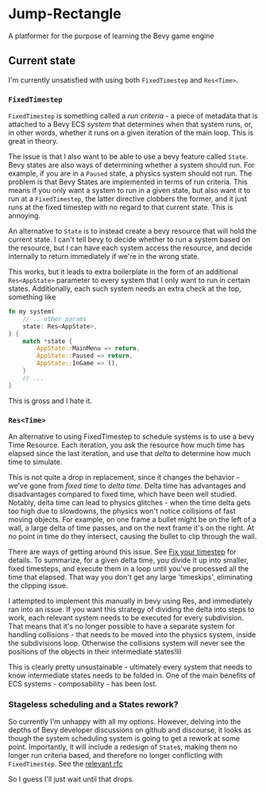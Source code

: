 # Jump-Rectangle

A platformer for the purpose of learning the Bevy game engine

## Current state
I'm currently unsatisfied with using both `FixedTimestep` and `Res<Time>`.
  
### `FixedTimestep`
`FixedTimestep` is something called a *run criteria* - a piece of metadata that is attached to a Bevy ECS *system* that determines when that system runs, or, in other words, whether it runs on a given iteration of the main loop. This is great in theory. 

The issue is that I also want to be able to use a bevy feature called `State`. Bevy states are also ways of determining whether a system should run. For example, if you are in a `Paused` state, a physics system should not run. The problem is that Bevy States are implemented in terms of run criteria. This means if you only want a system to run in a given state, but also want it to run at a `FixedTimestep`, the latter directive clobbers the former, and it just runs at the fixed timestep with no regard to that current state. This is annoying.

An alternative to `State` is to instead create a bevy resource that will hold the current state. I can't tell bevy to decide whether to run a system based on the resource, but I can have each system access the resource, and decide internally to return immediately if we're in the wrong state. 

This works, but it leads to extra boilerplate in the form of an additional `Res<AppState>` parameter to every system that I only want to run in certain states. Additionally, each such system needs an extra check at the top, something like

```rust
fn my system(
    // .. other params
    state: Res<AppState>,
) {
    match *state {
        AppState::MainMenu => return,
        AppState::Paused => return,
        AppState::InGame => (),
    }
    // ...
}
```

This is gross and I hate it.

### `Res<Time>`

An alternative to using FixedTimestep to schedule systems is to use a bevy Time Resource. Each iteration, you ask the resource how much time has elapsed since the last iteration, and use that *delta* to determine how much time to simulate.
  
This is not quite a drop in replacement, since it changes the behavior - we've gone from *fixed time* to *delta time*. Delta time has advantages and disadvantages compared to fixed time, which have been well studied. Notably, delta time can lead to physics glitches - when the time delta gets too high due to slowdowns, the physics won't notice collisions of fast moving objects. For example, on one frame a bullet might be on the left of a wall, a large delta of time passes, and on the next frame it's on the right. At no point in time do they intersect, causing the bullet to clip through the wall.
  
There are ways of getting around this issue. See [Fix your timestep](https://gafferongames.com/post/fix_your_timestep/) for details. To summarize, for a given delta time, you divide it up into smaller, fixed timesteps, and execute them in a loop until you've processed all the time that elapsed. That way you don't get any large 'timeskips', eliminating the clipping issue.
  
I attempted to implement this manually in bevy using Res<Time>, and immediately ran into an issue. If you want this strategy of dividing the delta into steps to work, each relevant system needs to be executed for every subdivision. That means that it's no longer possible to have a separate system for handling collisions - that needs to be moved into the physics system, inside the subdivisions loop. Otherwise the collisions system will never see the positions of the objects in their intermediate states!lil
  
This is clearly pretty unsustainable - ultimately every system that needs to know intermediate states needs to be folded in. One of the main benefits of ECS systems - composability - has been lost.
  
### Stageless scheduling and a States rework?
  
So currently I'm unhappy with all my options. However, delving into the depths of Bevy developer discussions on github and discourse, it looks as though the system scheduling system is going to get a rework at some point. Importantly, it will include a redesign of `State`s, making them no longer run criteria based, and therefore no longer conflicting with `FixedTimestep`. See the [relevant rfc](https://github.com/bevyengine/rfcs/pull/45)
  
So I guess I'll just wait until that drops.
